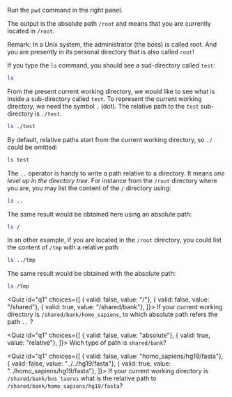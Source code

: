 <script> import Quiz from "components/Quiz.svelte"; </script>
Run the `pwd` command in the right panel.

The output is the absolute path `/root` and means that you are currently located in `/root`. 

Remark: In a Unix system, the administrator (the boss) is called root. And you are presently in its personal directory that is also called `root`!

If you type the `ls` command, you should see a sud-directory called `test`:

```bash
ls
```

From the present current working directory, we would like to see what is inside a sub-directory called `test`. 
To represent the current working directory, we need the symbol `.` (dot). 
The relative path to the `test` sub-directory is `./test`.

```bash
ls ./test
```

By default, relative paths start from the current working directory, so `./` could be omitted:

```bash
ls test
```

The `..` operator is handy to write a path relative to a directory. 
It means _one level up in the directory tree_. 
For instance from the `/root` directory where you are, you may list the content of the `/` directory using:

```bash
ls ..
```

The same result would be obtained here using an absolute path:

```bash
ls /
```

In an other example, if you are located in the `/root` directory, you could list the content of `/tmp` with a relative path:

```bash
ls ../tmp
```

The same result would be obtained with the absolute path:

```bash
ls /tmp
```

<!---
# Old katacoda 
>>If your current working directory is `/shared/bank/homo_sapiens`, to which absolute path refers the path `..` ?<<
( ) /
( ) /shared
(*) /shared/bank
-->


<Quiz id="q1" choices={[ { valid: false, value: "/"}, { valid: false, value: "/shared"}, { valid: true, value: "/shared/bank"}, ]}> If your current working directory is `/shared/bank/homo_sapiens`, to which absolute path refers the path `..` ?

<!---
# Old katacoda 
>>Wich type of path is `shared/bank`?<<
( ) absolute
(*) relative
-->

<Quiz id="q1" choices={[ { valid: false, value: "absolute"}, { valid: true, value: "relative"}, ]}> Wich type of path is `shared/bank`?

<!---
# Old katacoda
>>If your current working directory is `/shared/bank/bos_taurus` what is the relative path to `/shared/bank/homo_sapiens/hg19/fasta`<<
( ) homo_sapiens/hg19/fasta
( ) ../../hg19/fasta
(*) ../homo_sapiens/hg19/fasta
-->

<Quiz id="q1" choices={[ { valid: false, value: "homo_sapiens/hg19/fasta"}, { valid: false, value: "../../hg19/fasta"}, { valid: true, value: "../homo_sapiens/hg19/fasta"}, ]}> If your current working directory is `/shared/bank/bos_taurus` what is the relative path to `/shared/bank/homo_sapiens/hg19/fasta`?
